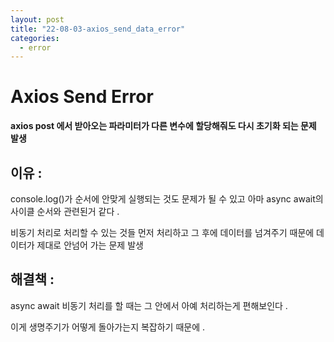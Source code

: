 ```yaml
---
layout: post
title: "22-08-03-axios_send_data_error"
categories:
  - error
---
```


# Axios Send Error

**axios post 에서 받아오는 파라미터가 다른 변수에 할당해줘도 다시 초기화 되는 문제 발생**

## 이유 :

console.log()가 순서에 안맞게 실행되는 것도 문제가 될 수 있고 아마 async await의 사이클 순서와 관련된거 같다 .

비동기 처리로 처리할 수 있는 것들 먼저 처리하고 그 후에 데이터를 넘겨주기 때문에 데이터가 제대로 안넘어 가는 문제 발생

## 해결책 :

async await 비동기 처리를 할 때는 그 안에서 아예 처리하는게 편해보인다 .

이게 생명주기가 어떻게 돌아가는지 복잡하기 때문에 .
